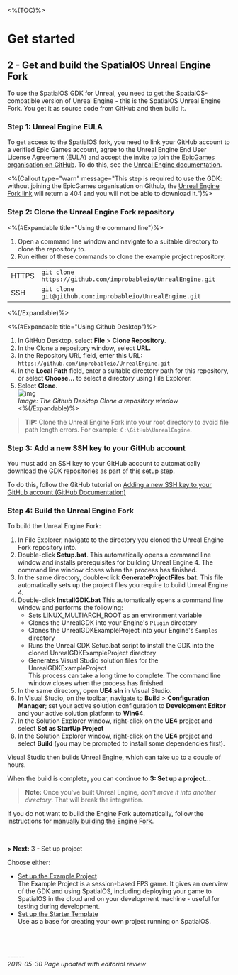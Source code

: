 <%(TOC)%>
# Get started 
## 2 - Get and build the SpatialOS Unreal Engine Fork

To use the SpatialOS GDK for Unreal, you need to get the SpatialOS-compatible version of Unreal Engine - this is the SpatialOS Unreal Engine Fork. You get it as source code from GitHub and then build it.

### Step 1: Unreal Engine EULA

To get access to the SpatialOS fork, you need to link your GitHub account to a verified Epic Games account, agree to the Unreal Engine End User License Agreement (EULA) and accept the invite to join the [EpicGames organisation on GitHub](https://github.com/EpicGames). To do this, see the [Unreal Engine documentation](https://www.unrealengine.com/en-US/ue4-on-github).</br>

<%(Callout type="warn" message="This step is required to use the GDK: without joining the EpicGames organisation on Github, the [Unreal Engine Fork link](https://github.com/improbableio/UnrealEngine) will return a 404 and you will not be able to download it.")%>

### Step 2: Clone the Unreal Engine Fork repository

<%(#Expandable title="Using the command line")%>

1. Open a command line window and navigate to a suitable directory to clone the repository to.
1. Run either of these commands to clone the example project repository:

|  |  |
| ----- | ------------------------------------------------------------ |
| HTTPS | `git clone https://github.com/improbableio/UnrealEngine.git` |
| SSH |`git clone git@github.com:improbableio/UnrealEngine.git`|

<%(/Expandable)%>

<%(#Expandable title="Using Github Desktop")%>

1. In GitHub Desktop, select **File** >  **Clone  Repository**.<br/>
1. In the Clone a repository window, select **URL.**<br/>
1. In the Repository URL field, enter this URL: `https://github.com/improbableio/UnrealEngine.git`<br/>
1. In the **Local Path** field, enter a suitable directory path for this repository, or select **Choose…** to select a directory using File Explorer. <br/>
1. Select **Clone**. <br/>
![img]({{assetRoot}}assets/screen-grabs/github-desktop.png)<br/>
_Image: The Github Desktop Clone a repository window_<br/>
<%(/Expandable)%>

> **TIP:** Clone the Unreal Engine Fork into your root directory to avoid file path length errors. For example: `C:\GitHub\UnrealEngine`. 

### Step 3: Add a new SSH key to your GitHub account

You must add an SSH key to your GitHub account to automatically download the GDK repositories as part of this setup step. 

To do this, follow the GitHub tutorial on [Adding a new SSH key to your GitHub account (GitHub Documentation)](https://help.github.com/en/articles/adding-a-new-ssh-key-to-your-github-account)

### Step 4: Build the Unreal Engine Fork

To build the Unreal Engine Fork: 

1. In File Explorer, navigate to the directory you cloned the Unreal Engine Fork repository into. 
2. Double-click **Setup.bat**. This automatically opens a command line window and installs prerequisites for building Unreal Engine 4. The command line window closes when the process has finished.
3. In the same directory, double-click **GenerateProjectFiles.bat**. This file automatically sets up the project files you require to build Unreal Engine 4.<br/>
4. Double-click **InstallGDK.bat**
This  automatically opens a command line window and performs the following:
	* Sets LINUX_MULTIARCH_ROOT as an environment variable
	* Clones the UnrealGDK into your Engine's `Plugin` directory
	* Clones the UnrealGDKExampleProject into your Engine's `Samples` directory
	* Runs the Unreal GDK Setup.bat script to install the GDK into the cloned UnrealGDKExampleProject directory
	* Generates Visual Studio solution files for the UnrealGDKExampleProject<br/>
This process can take a long time to complete. The command line window closes when the process has finished.    <br/>
1. In the same directory, open **UE4.sln** in Visual Studio.
1. In Visual Studio, on the toolbar, navigate to **Build** > **Configuration Manager**; set your active solution configuration to **Development Editor** and your active solution platform to **Win64**.
1. In the Solution Explorer window, right-click on the **UE4** project and select **Set as StartUp Project**
1. In the Solution Explorer window, right-click on the **UE4** project and select **Build** (you may be prompted to install some dependencies first). <br>

Visual Studio then builds Unreal Engine, which can take up to a couple of hours.

When the build is complete, you can continue to **3: Set up a project...**

> **Note:** Once you've built Unreal Engine, *don't move it into another directory*. That will break the integration.

If you do not want to build the Engine Fork automatically, follow the instructions for [manually building the Engine Fork]({{urlRoot}}/content/manual-engine-build).

</br>

**> Next:** 3 - Set up project

Choose either:

* [Set up the Example Project]({{urlRoot}}/content/get-started/example-project/exampleproject-intro) </br>
The Example Project is a session-based FPS game. It gives an overview of the GDK and using SpatialOS, including deploying your game to SpatialOS in the cloud and on your development machine -  useful for testing during development.
* [Set up the Starter Template]({{urlRoot}}/content/get-started/starter-template/get-started-template-intro) </br>
Use as a base for creating your own project running on SpatialOS.

<br/>
<br/>

------</br>
_2019-05-30 Page updated with editorial review_
